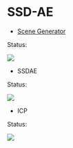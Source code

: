 # SSD-AE

* [Scene Generator]()

Status: 

![](http://progressed.io/bar/0)

* SSDAE

Status: 

![](http://progressed.io/bar/0)

* ICP

Status: 

![](http://progressed.io/bar/0)